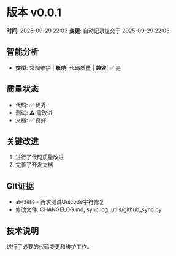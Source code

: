 # 版本 v0.0.1
**时间**: 2025-09-29 22:03
**变更**: 自动记录提交于 2025-09-29 22:03

## 智能分析
- **类型**: 常规维护 | **影响**: 代码质量 | **兼容**: ✅ 是

## 质量状态
- 代码: ✅ 优秀
- 测试: ⚠️ 需改进
- 文档: ✅ 良好

## 关键改进
1. 进行了代码质量改进
2. 完善了开发文档

## Git证据
- `ab45689` - 再次测试Unicode字符修复
- 修改文件: CHANGELOG.md, sync.log, utils/github_sync.py

## 技术说明
进行了必要的代码变更和维护工作。
